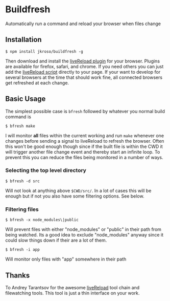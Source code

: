 # Buildfresh

Automatically run a command and reload your browser when files change

## Installation

	$ npm install jkroso/buildfresh -g

Then download and install the [liveReload plugin](http://feedback.livereload.com/knowledgebase/articles/86242-how-do-i-install-and-use-the-browser-extensions-) for your browser. Plugins are available for firefox, safari, and chrome. If you need others you can just add the [liveReload script](livereload.js) directly to your page. If your want to develop for several browsers at the time that should work fine, all connected browsers get refreshed at each change.

## Basic Usage

The simplest possible case is `bfresh` followed by whatever you normal build command is

	$ bfresh make

I will monitor __all__ files within the current working and run `make` whenever one changes before sending a signal to liveReload to refresh the browser. Often this won't be good enough though since if the built file is within the CWD it will trigger another file change event and thereby start an infinite loop. To prevent this you can reduce the files being monitored in a number of ways. 

### Selecting the top level directory

	$ bfresh -d src

Will not look at anything above `$CWD/src/`. In a lot of cases this will be enough but if not you also have some filtering options. See below.

### Filtering files

	$ bfresh -x node_modules\|public

Will prevent files with either "node_modules" or "public" in their path from being watched. Its a good idea to exclude "node_modules" anyway since it could slow things down if their are a lot of them.

	$ bfresh -i app

Will monitor only files with "app" somewhere in their path

## Thanks 
To Andrey Tarantsov for the awesome [liveReload](http://livereload.com/) tool chain and filewatching tools. This tool is just a thin interface on your work.